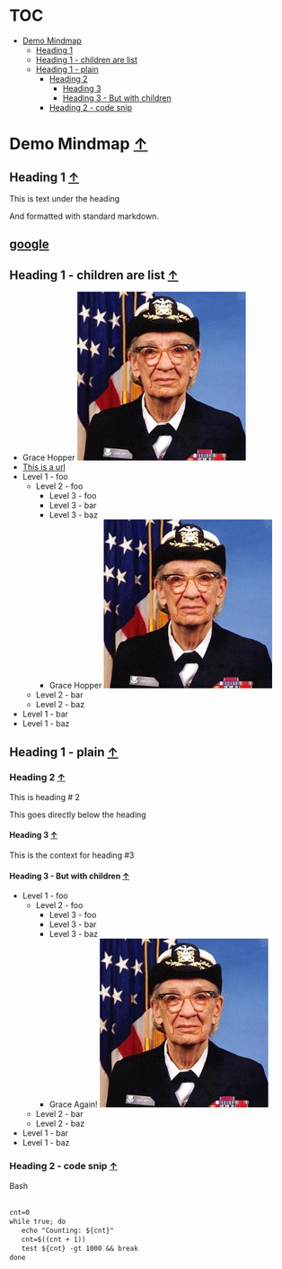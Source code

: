 <a name="toc"></a>
# TOC
* [Demo Mindmap](#demo-mindmap)
   * [Heading 1](#heading-1)
   * [Heading 1 - children are list](#heading-1-children-are-list)
   * [Heading 1 - plain](#heading-1-plain)
      * [Heading 2](#heading-2)
         * [Heading 3](#heading-3)
         * [Heading 3 - But with children](#heading-3-but-with-children)
      * [Heading 2 - code snip](#heading-2-code-snip)


<a name="demo-mindmap"></a>
# Demo Mindmap [&#8593;](#toc)

<a name="heading-1"></a>
## Heading 1 [&#8593;](#toc)
This is text under the heading

And formatted with standard markdown.

[google](http://www.google.com)
---
<a name="heading-1-children-are-list"></a>
## Heading 1 - children are list [&#8593;](#toc)

* Grace Hopper ![grace_hopper.jpg](grace_hopper.jpg "Grace Hopper")
* [This is a url](https://www.google.com)
* Level 1 - foo
   * Level 2 - foo
      * Level 3 - foo
      * Level 3 - bar
      * Level 3 - baz
      * Grace Hopper ![grace_hopper.jpg](grace_hopper.jpg "Grace Hopper")
   * Level 2 - bar
   * Level 2 - baz
* Level 1 - bar
* Level 1 - baz
<a name="heading-1-plain"></a>
## Heading 1 - plain [&#8593;](#toc)

<a name="heading-2"></a>
### Heading 2 [&#8593;](#toc)
This is heading # 2

This goes directly below the heading
<a name="heading-3"></a>
#### Heading 3 [&#8593;](#toc)
This is the context for heading #3
<a name="heading-3-but-with-children"></a>
#### Heading 3 - But with children [&#8593;](#toc)

* Level 1 - foo
   * Level 2 - foo
      * Level 3 - foo
      * Level 3 - bar
      * Level 3 - baz
      * Grace Again! ![grace_hopper.jpg](grace_hopper.jpg "Grace Again!")
   * Level 2 - bar
   * Level 2 - baz
* Level 1 - bar
* Level 1 - baz
<a name="heading-2-code-snip"></a>
### Heading 2 - code snip [&#8593;](#toc)
Bash


```

cnt=0
while true; do
   echo "Counting: ${cnt}"
   cnt=$((cnt + 1))
   test ${cnt} -gt 1000 && break
done

```

